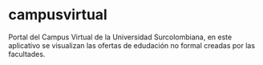 # campusvirtual
Portal del Campus Virtual de la Universidad Surcolombiana, en este aplicativo se visualizan las ofertas de edudación no formal creadas por las facultades.

